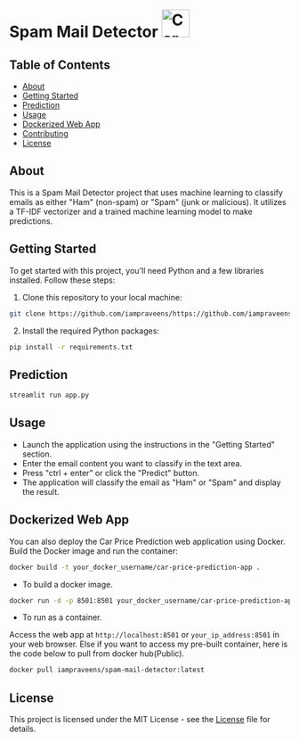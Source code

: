 # Spam Mail Detector <img src="https://cdn-icons-png.flaticon.com/512/9275/9275788.png" alt="Car Price Prediction" width="50" height="50">

## Table of Contents
- [About](#about)
- [Getting Started](#getting-started)
- [Prediction](#prediction)
- [Usage](#usage)
- [Dockerized Web App](#dockerized-web-app)
- [Contributing](#contributing)
- [License](#license)

## About
This is a Spam Mail Detector project that uses machine learning to classify emails as either "Ham" (non-spam) or "Spam" (junk or malicious). It utilizes a TF-IDF vectorizer and a trained machine learning model to make predictions.

## Getting Started
To get started with this project, you'll need Python and a few libraries installed. Follow these steps:

1. Clone this repository to your local machine:

```bash
git clone https://github.com/iampraveens/https://github.com/iampraveens/Spam-Mail-Detector.git
```
2. Install the required Python packages:

```bash
pip install -r requirements.txt
```

## Prediction

```bash
streamlit run app.py
```

## Usage
- Launch the application using the instructions in the "Getting Started" section.
- Enter the email content you want to classify in the text area.
- Press "ctrl + enter" or click the "Predict" button.
- The application will classify the email as "Ham" or "Spam" and display the result.

## Dockerized Web App
You can also deploy the Car Price Prediction web application using Docker. Build the Docker image and run the container:
```bash
docker build -t your_docker_username/car-price-prediction-app .
```
- To build a docker image.

```bash
docker run -d -p 8501:8501 your_docker_username/car-price-prediction-app
```
- To run as a container.

Access the web app at `http://localhost:8501` or `your_ip_address:8501` in your web browser.
Else if you want to access my pre-built container, here is the code below to pull from docker hub(Public).
```bash
docker pull iampraveens/spam-mail-detector:latest
```

## License 
This project is licensed under the MIT License - see the [License](https://github.com/git/git-scm.com/blob/main/MIT-LICENSE.txt) file for details.
